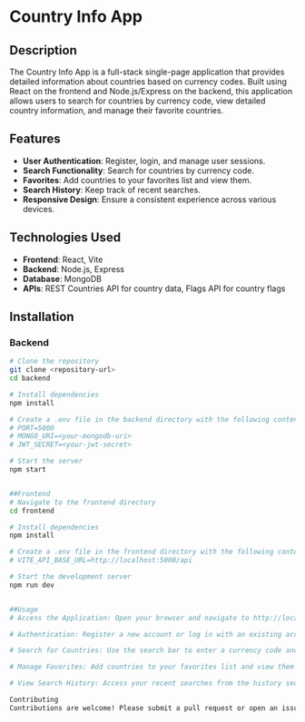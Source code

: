 # Country Info App

## Description

The Country Info App is a full-stack single-page application that provides detailed information about countries based on currency codes. Built using React on the frontend and Node.js/Express on the backend, this application allows users to search for countries by currency code, view detailed country information, and manage their favorite countries.

## Features

- **User Authentication**: Register, login, and manage user sessions.
- **Search Functionality**: Search for countries by currency code.
- **Favorites**: Add countries to your favorites list and view them.
- **Search History**: Keep track of recent searches.
- **Responsive Design**: Ensure a consistent experience across various devices.

## Technologies Used

- **Frontend**: React, Vite
- **Backend**: Node.js, Express
- **Database**: MongoDB
- **APIs**: REST Countries API for country data, Flags API for country flags

## Installation

### Backend

```bash
# Clone the repository
git clone <repository-url>
cd backend

# Install dependencies
npm install

# Create a .env file in the backend directory with the following content:
# PORT=5000
# MONGO_URI=<your-mongodb-uri>
# JWT_SECRET=<your-jwt-secret>

# Start the server
npm start


##Frontend
# Navigate to the frontend directory
cd frontend

# Install dependencies
npm install

# Create a .env file in the frontend directory with the following content:
# VITE_API_BASE_URL=http://localhost:5000/api

# Start the development server
npm run dev


##Usage
# Access the Application: Open your browser and navigate to http://localhost:3000 (frontend) or use the configured domain in production.

# Authentication: Register a new account or log in with an existing account.

# Search for Countries: Use the search bar to enter a currency code and view detailed information about countries.

# Manage Favorites: Add countries to your favorites list and view them from the favorites page.

# View Search History: Access your recent searches from the history section.

Contributing
Contributions are welcome! Please submit a pull request or open an issue for any improvements or bug fixes.
